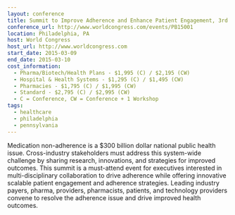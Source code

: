 ```yaml
---
layout: conference
title: Summit to Improve Adherence and Enhance Patient Engagement, 3rd Annual
conference_url: http://www.worldcongress.com/events/PB15001
location: Philadelphia, PA
host: World Congress
host_url: http://www.worldcongress.com
start_date: 2015-03-09
end_date: 2015-03-10
cost_information:
  - Pharma/Biotech/Health Plans - $1,995 (C) / $2,195 (CW)
  - Hospital & Health Systems - $1,295 (C) / $1,495 (CW)
  - Pharmacies - $1,795 (C) / $1,995 (CW)
  - Standard - $2,795 (C) / $2,995 (CW)
  - C = Conference, CW = Conference + 1 Workshop
tags:
  - healthcare
  - philadelphia
  - pennsylvania
---
```


Medication non-adherence is a $300 billion dollar national public health issue.
Cross-industry stakeholders must address this system-wide challenge by sharing
research, innovations, and strategies for improved outcomes. This summit is a
must-attend event for executives interested in multi-disciplinary collaboration
to drive adherence while offering innovative scalable patient engagement and
adherence strategies. Leading industry payers, pharma, providers, pharmacists,
patients, and technology providers convene to resolve the adherence issue and
drive improved health outcomes.
